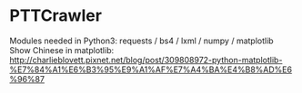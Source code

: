 # PTTCrawler
Modules needed in Python3:
requests / bs4 / lxml / numpy / matplotlib
Show Chinese in matplotlib:
http://charlieblovett.pixnet.net/blog/post/309808972-python-matplotlib-%E7%84%A1%E6%B3%95%E9%A1%AF%E7%A4%BA%E4%B8%AD%E6%96%87
